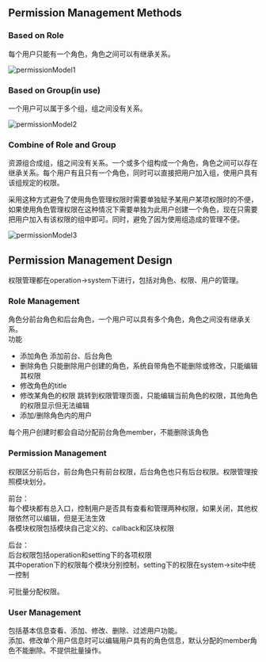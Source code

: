 ## Permission Management Methods
### Based on Role
每个用户只能有一个角色，角色之间可以有继承关系。

![permissionModel1](https://raw.github.com/pi-asset/image/master/permission/permissionModel1.jpg)
### Based on Group(in use)
一个用户可以属于多个组，组之间没有关系。

![permissionModel2](https://raw.github.com/pi-asset/image/master/permission/permissionModel2.jpg)
### Combine of Role and Group
资源组合成组，组之间没有关系。一个或多个组构成一个角色，角色之间可以存在继承关系。每个用户有且只有一个角色，同时可以直接把用户加入组，使用户具有该组规定的权限。

采用这种方式避免了使用角色管理权限时需要单独赋予某用户某项权限时的不便，如果使用角色管理权限在这种情况下需要单独为此用户创建一个角色，现在只需要把用户加入有该权限的组中即可。同时，避免了因为使用组造成的管理不便。

![permissionModel3](https://raw.github.com/pi-asset/image/master/permission/permissionModel3.jpg)

## Permission Management Design
权限管理都在operation->system下进行，包括对角色、权限、用户的管理。

### Role Management
角色分前台角色和后台角色，一个用户可以具有多个角色，角色之间没有继承关系。<br>
功能
- 添加角色 添加前台、后台角色
- 删除角色 只能删除用户创建的角色，系统自带角色不能删除或修改，只能编辑其权限
- 修改角色的title
- 修改某角色的权限 跳转到权限管理页面，只能编辑当前角色的权限，其他角色的权限显示但无法编辑
- 添加/删除角色内的用户

每个用户创建时都会自动分配前台角色member，不能删除该角色

### Permission Management
权限区分前后台，前台角色只有前台权限，后台角色也只有后台权限。权限管理按照模块划分。

前台：<br>
每个模块都有总入口，控制用户是否具有查看和管理两种权限，如果关闭，其他权限依然可以编辑，但是无法生效<br>
各模块权限包括模块自己定义的、callback和区块权限

后台：<br>
后台权限包括operation和setting下的各项权限<br>
其中operation下的权限每个模块分别控制，setting下的权限在system->site中统一控制

可批量分配权限。

### User Management
包括基本信息查看、添加、修改、删除、过滤用户功能。<br>
添加、修改单个用户信息时可以编辑用户具有的角色信息，默认分配的member角色不能删除。不提供批量操作。
